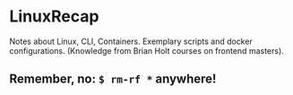 # LinuxRecap
Notes about Linux, CLI, Containers. Exemplary scripts and docker configurations. (Knowledge from Brian Holt courses on frontend masters).

## Remember, no: `$ rm-rf *` anywhere!